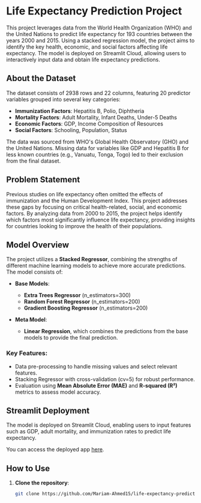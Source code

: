 
# Life Expectancy Prediction Project

This project leverages data from the World Health Organization (WHO) and the United Nations to predict life expectancy for 193 countries between the years 2000 and 2015. Using a stacked regression model, the project aims to identify the key health, economic, and social factors affecting life expectancy. The model is deployed on Streamlit Cloud, allowing users to interactively input data and obtain life expectancy predictions.

## About the Dataset

The dataset consists of 2938 rows and 22 columns, featuring 20 predictor variables grouped into several key categories:

- **Immunization Factors**: Hepatitis B, Polio, Diphtheria
- **Mortality Factors**: Adult Mortality, Infant Deaths, Under-5 Deaths
- **Economic Factors**: GDP, Income Composition of Resources
- **Social Factors**: Schooling, Population, Status

The data was sourced from WHO's Global Health Observatory (GHO) and the United Nations. Missing data for variables like GDP and Hepatitis B for less known countries (e.g., Vanuatu, Tonga, Togo) led to their exclusion from the final dataset.

## Problem Statement

Previous studies on life expectancy often omitted the effects of immunization and the Human Development Index. This project addresses these gaps by focusing on critical health-related, social, and economic factors. By analyzing data from 2000 to 2015, the project helps identify which factors most significantly influence life expectancy, providing insights for countries looking to improve the health of their populations.

## Model Overview

The project utilizes a **Stacked Regressor**, combining the strengths of different machine learning models to achieve more accurate predictions. The model consists of:

- **Base Models**:
  - **Extra Trees Regressor** (n_estimators=300)
  - **Random Forest Regressor** (n_estimators=200)
  - **Gradient Boosting Regressor** (n_estimators=200)
  
- **Meta Model**:
  - **Linear Regression**, which combines the predictions from the base models to provide the final prediction.

### Key Features:
- Data pre-processing to handle missing values and select relevant features.
- Stacking Regressor with cross-validation (cv=5) for robust performance.
- Evaluation using **Mean Absolute Error (MAE)** and **R-squared (R²)** metrics to assess model accuracy.

## Streamlit Deployment

The model is deployed on Streamlit Cloud, enabling users to input features such as GDP, adult mortality, and immunization rates to predict life expectancy.

You can access the deployed app [here](https://life-expectancy-app.streamlit.app/).

## How to Use

1. **Clone the repository**:
   ```bash
   git clone https://github.com/Mariam-Ahmed15/life-expectancy-prediction-streamlit-App.git
